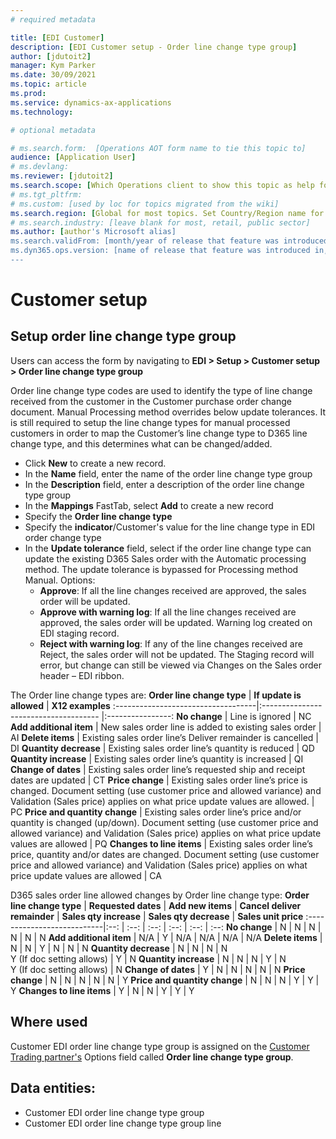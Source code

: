 ```yaml
---
# required metadata

title: [EDI Customer]
description: [EDI Customer setup - Order line change type group]
author: [jdutoit2]
manager: Kym Parker
ms.date: 30/09/2021
ms.topic: article
ms.prod: 
ms.service: dynamics-ax-applications
ms.technology: 

# optional metadata

# ms.search.form:  [Operations AOT form name to tie this topic to]
audience: [Application User]
# ms.devlang: 
ms.reviewer: [jdutoit2]
ms.search.scope: [Which Operations client to show this topic as help for, to be set by content strategist, see list here: https://microsoft.sharepoint.com/teams/DynDoc/_layouts/15/WopiFrame.aspx?sourcedoc={23419e1c-eb64-42e9-aa9b-79875b428718}&action=edit&wd=target%28Core%20Dynamics%20AX%20CP%20requirements%2Eone%7C4CC185C0%2DEFAA%2D42CD%2D94B9%2D8F2A45E7F61A%2FVersions%20list%20for%20docs%20topics%7CC14BE630%2D5151%2D49D6%2D8305%2D554B5084593C%2F%29]
# ms.tgt_pltfrm: 
# ms.custom: [used by loc for topics migrated from the wiki]
ms.search.region: [Global for most topics. Set Country/Region name for localizations]
# ms.search.industry: [leave blank for most, retail, public sector]
ms.author: [author's Microsoft alias]
ms.search.validFrom: [month/year of release that feature was introduced in, in format yyyy-mm-dd]
ms.dyn365.ops.version: [name of release that feature was introduced in, see list here: https://microsoft.sharepoint.com/teams/DynDoc/_layouts/15/WopiFrame.aspx?sourcedoc={23419e1c-eb64-42e9-aa9b-79875b428718}&action=edit&wd=target%28Core%20Dynamics%20AX%20CP%20requirements%2Eone%7C4CC185C0%2DEFAA%2D42CD%2D94B9%2D8F2A45E7F61A%2FVersions%20list%20for%20docs%20topics%7CC14BE630%2D5151%2D49D6%2D8305%2D554B5084593C%2F%29]
---
```


# Customer setup
## Setup order line change type group

Users can access the form by navigating to **EDI > Setup > Customer setup > Order line change type group**

Order line change type codes are used to identify the type of line change received from the customer in the Customer purchase order change document.
Manual Processing method overrides below update tolerances. It is still required to setup the line change types for manual processed customers in order to map the Customer’s line change type to D365 line change type, and this determines what can be changed/added.

-	Click **New** to create a new record. 
-	In the **Name** field, enter the name of the order line change type group
-	In the **Description** field, enter a description of the order line change type group
-	In the **Mappings** FastTab, select **Add** to create a new record
-	Specify the **Order line change type**
-	Specify the **indicator**/Customer's value for the line change type in EDI order change type
-	In the **Update tolerance** field, select if the order line change type can update the existing D365 Sales order with the Automatic processing method. The update tolerance is bypassed for Processing method Manual. Options:
    - **Approve**: If all the line changes received are approved, the sales order will be updated.
    - **Approve with warning log**: If all the line changes received are approved, the sales order will be updated. Warning log created on EDI staging record.
    - **Reject with warning log**: If any of the line changes received are Reject, the sales order will not be updated. The Staging record will error, but change can still be viewed via Changes on the Sales order header – EDI ribbon.

The Order line change types are:
**Order line change type** 	        | **If update is allowed**                                      | **X12 examples**
:-----------------------------------|:-------------------------------------                         |:----------------:
**No change**                       | Line is ignored	                                            | NC
**Add additional item**             | New sales order line is added to existing sales order	        | AI
**Delete items**                    | Existing sales order line’s Deliver remainder is cancelled    | DI
**Quantity decrease**               | Existing sales order line’s quantity is reduced	            | QD
**Quantity increase**               | Existing sales order line’s quantity is increased	            | QI
**Change of dates**                 | Existing sales order line’s requested ship and receipt dates are updated	| CT
**Price change**                    | Existing sales order line’s price is changed. Document setting (use customer price and allowed variance) and Validation (Sales price) applies on what price update values are allowed. | PC
**Price and quantity change**       | Existing sales order line’s price and/or quantity is changed (up/down). Document setting (use customer price and allowed variance) and Validation (Sales price) applies on what price update values are allowed | PQ
**Changes to line items**           | Existing sales order line’s price, quantity and/or dates are changed. Document setting (use customer price and allowed variance) and Validation (Sales price) applies on what price update values are allowed	| CA

D365 sales order line allowed changes by Order line change type:
**Order line change type**  | **Requested dates** | **Add new items** | **Cancel deliver remainder** | **Sales qty increase** | **Sales qty decrease** | **Sales unit price**
:---------------------------|:--:                 | :--:              | :--:                         | :--:                   | :--:                   | :--:
**No change**	            | N                   |	N	              | N                            |	N                     | N                      | N
**Add additional item**	    | N/A	              | Y	              | N/A	                         | N/A	                  | N/A	                   | N/A
**Delete items**	        | N                   |	N	              | Y	                         | N                      |	N                      | N
**Quantity decrease**	    | N                   |	N                 |	N                            | N <br> Y (If doc setting allows) | Y            | N
**Quantity increase**	    | N                   | N	              | N	                         | Y	                  | N <br> Y (If doc setting allows) | N
**Change of dates**	        | Y	                  |	N	              | N	                         | N	                  | N                      | N
**Price change**	        | N                   |	N                 |	N                            | N                      |	N                      | Y
**Price and quantity change** | N                 |	N                 |	N                            | Y	                  | Y	                   | Y
**Changes to line items**	| Y	                  | N                 |	N                            | Y                      |	Y                      | Y


## Where used
Customer EDI order line change type group is assigned on the [Customer Trading partner's](../Trading-partner.md) Options field called **Order line change type group**.

## Data entities:
- Customer EDI order line change type group
- Customer EDI order line change type group line
